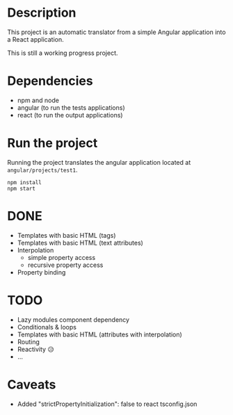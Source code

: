 
# Description

This project is an automatic translator from a simple Angular application into a React application.

This is still a working progress project.

# Dependencies

- npm and node
- angular (to run the tests applications)
- react (to run the output applications)

# Run the project

Running the project translates the angular application located at ```angular/projects/test1```.

```
npm install
npm start
```

# DONE
- Templates with basic HTML (tags)
- Templates with basic HTML (text attributes)
- Interpolation 
  - simple property access
  - recursive property access
- Property binding

# TODO
- Lazy modules component dependency
- Conditionals & loops
- Templates with basic HTML (attributes with interpolation)
- Routing
- Reactivity 😥
- ...

# Caveats
- Added "strictPropertyInitialization": false to react tsconfig.json
